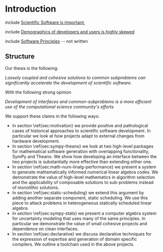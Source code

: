 
Introduction
============

include [Scientific Software is important.](value.md)

include [Demographics of developers and users is highly skewed](expertise.md)

include [Software Principles](principles.md) -- not written


Structure
---------

Our thesis is the following:

*Loosely coupled and cohesive solutions to common subproblems can significantly accelerate the development of scientific software.*

With the following strong opinion

*Development of interfaces and common-subproblems is a more efficient use of
the computational science community's efforts*

We support these claims in the following ways:

*   In section \ref{sec:motivation} we provide positive and pathological cases of historical approaches to scientific software development.  In particular we look at how projects adapt to external changes from hardware development.
*   In section \ref{sec:sympy-theano} we look at two high-level packages for mathematical software generation with overlapping functionality, SymPy and Theano.  We show how developing an interface between the two projects is substantially more effective than extending either one.
*   In section \ref{sec:math-num-linalg-performance} we present a system to generate mathematically informed numerical linear algebra codes.  We demonstrate the value of high-level mathematics in algorithm selection and the applicability of composable solutions to sub-problems instead of monolithic solutions.
*   In section \ref{sec:static-scheduling} we extend this argument by adding another separate component, static scheduling.  We use this piece to attack problems in heterogeneous statically scheduled linear algebra.
*   In section \ref{sec:sympy-stats} we present a computer algebra system for uncertainty modeling that uses many of the same principles.  In particular we demonstrate the value of small cohesive projects and dependence on clean interfaces. 
*   In section \ref{sec:declarative} we discuss declarative techniques for the expression of expertise and generation of domain specific compilers.  We outline a toolchain used in the above projects. 
